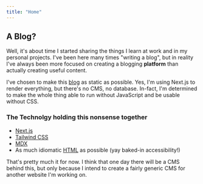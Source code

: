 ```yaml
---
title: "Home"
---
```


## A Blog?

Well, it's about time I started sharing the things I learn at work and in my personal projects. I've been here many times "writing a blog", but in reality I've always been more focused on creating a blogging **platform** than actually creating useful content.

I've chosen to make this [blog](https://github.com/underscoredotspace/underscorespace) as static as possible. Yes, I'm using Next.js to render everything, but there's no CMS, no database. In-fact, I'm determined to make the whole thing able to run without JavaScript and be usable without CSS.

### The Technolgy holding this nonsense together

-   [Next.js](https://nextjs.org)
-   [Tailwind CSS](https://tailwindcss.com)
-   [MDX](https://mdxjs.com/)
-   As much idiomatic [HTML](https://developer.mozilla.org/en-US/docs/Web/HTML) as possible (yay baked-in accessibility!)

That's pretty much it for now. I think that one day there will be a CMS behind this, but only because I intend to create a fairly generic CMS for another website I'm working on.
